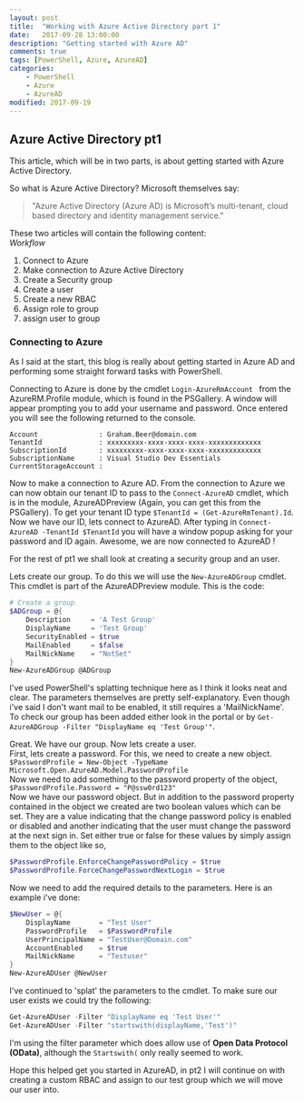 ```yaml
---
layout: post
title:  "Working with Azure Active Directory part 1"
date:   2017-09-28 13:00:00
description: "Getting started with Azure AD"
comments: true
tags: [PowerShell, Azure, AzureAD]
categories: 
    - PowerShell
    - Azure
    - AzureAD
modified: 2017-09-19
---
```


## Azure Active Directory pt1

This article, which will be in two parts, is about getting started with Azure Active Directory.




So what is Azure Active Directory? Microsoft themselves say: 
> "Azure Active Directory (Azure AD) is Microsoft’s multi-tenant, cloud based directory and identity management service."

These two articles will contain the following content:  
*Workflow*
1. Connect to Azure  
2. Make connection to Azure Active Directory  
3. Create a Security group  
4. Create a user   
5. Create a new RBAC   
6. Assign role to group  
7. assign user to group  

### Connecting to Azure

As I said at the start, this blog is really about getting started in Azure AD and performing some straight forward tasks with PowerShell. 

Connecting to Azure is done by the cmdlet ```Login-AzureRmAccount ``` from the AzureRM.Profile module, which is found in the PSGallery. A window will appear prompting you to add your username and password. Once entered you will see the following returned to the console.
```Environment           : AzureCloud
Account               : Graham.Beer@domain.com
TenantId              : xxxxxxxxx-xxxx-xxxx-xxxx-xxxxxxxxxxxxx
SubscriptionId        : xxxxxxxxx-xxxx-xxxx-xxxx-xxxxxxxxxxxxx
SubscriptionName      : Visual Studio Dev Essentials
CurrentStorageAccount :
```

Now to make a connection to Azure AD. From the connection to Azure we can now obtain our tenant ID to pass to the ```Connect-AzureAD``` cmdlet, which is in the module, AzureADPreview (Again, you can get this from the PSGallery). To get your tenant ID type ```$TenantId = (Get-AzureRmTenant).Id```. Now we have our ID, lets connect to AzureAD. After typing in ```Connect-AzureAD -TenantId $TenantId``` you will have a window popup asking for your password and ID again. Awesome, we are now connected to AzureAD !

For the rest of pt1 we shall look at creating a security group and an user.

Lets create our group. To do this we will use the ```New-AzureADGroup``` cmdlet. This cmdlet is part of the AzureADPreview module. This is the code:

```powershell
# Create a group
$ADGroup = @{
    Description     = 'A Test Group' 
    DisplayName     = 'Test Group' 
    SecurityEnabled = $true 
    MailEnabled     = $false 
    MailNickName    = "NotSet"
}
New-AzureADGroup @ADGroup
``` 

I've used PowerShell's splatting technique here as I think it looks neat and clear. The parameters themselves are pretty self-explanatory. Even though i've said I don't want mail to be enabled, it still requires a 'MailNickName'. To check our group has been added either look in the portal or by ```Get-AzureADGroup -Filter "DisplayName eq 'Test Group'"```.

Great. We have our group. Now lets create a user.  
First, lets create a password. For this, we need to create a new object.  
```$PasswordProfile = New-Object -TypeName Microsoft.Open.AzureAD.Model.PasswordProfile```  
Now we need to add something to the password property of the object,  
```$PasswordProfile.Password = "P@ssw0rd123"```  
Now we have our password object. But in addition to the password property contained in the  object we created are two boolean values which can be set. They are a value indicating that the change password policy is enabled or disabled and another indicating that the user must change the password at the next sign in. Set either true or false for these values by simply assign them to the object like so,
```powershell
$PasswordProfile.EnforceChangePasswordPolicy = $true
$PasswordProfile.ForceChangePasswordNextLogin = $true
```  
Now we need to add the required details to the parameters. Here is an example i've done:

```powershell
$NewUser = @{
    DisplayName       = "Test User" 
    PasswordProfile   = $PasswordProfile 
    UserPrincipalName = "TestUser@Domain.com"
    AccountEnabled    = $true 
    MailNickName      = "Testuser"
}
New-AzureADUser @NewUser
```  
I've continued to 'splat' the parameters to the cmdlet. To make sure our user exists we could try the following:
```powershell
Get-AzureADUser -Filter "DisplayName eq 'Test User'"    
Get-AzureADUser -Filter "startswith(displayName,'Test')"
```  
I'm using the filter parameter which does allow use of **Open Data Protocol (OData)**, although the `Startswith(` only really seemed to work. 

Hope this helped get you started in AzureAD, in pt2 I will continue on with creating a custom RBAC and assign to our test group which we will move our user into.
